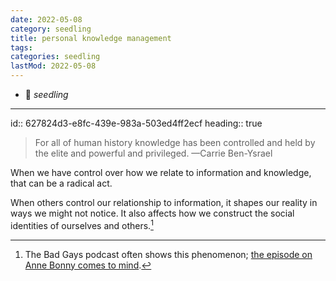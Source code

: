```yaml
---
date: 2022-05-08
category: seedling
title: personal knowledge management
tags:
categories: seedling
lastMod: 2022-05-08
---
```

- 🌱 *seedling*

-----

id:: 627824d3-e8fc-439e-983a-503ed4ff2ecf
heading:: true
> For all of human history knowledge has been controlled and held by the elite and powerful and privileged.
—Carrie Ben-Ysrael

When we have control over how we relate to information and knowledge, that can be a radical act.

When others control our relationship to information, it shapes our reality in ways we might not notice. It also affects how we construct the social identities of ourselves and others.[^1]

[^1]: The Bad Gays podcast often shows this phenomenon; [the episode on Anne Bonny comes to mind](https://badgayspod.com/episode-archive/s5e5-anne-bonny).
